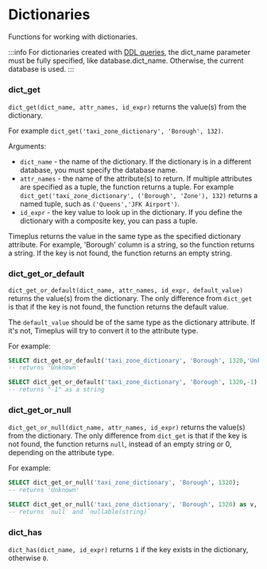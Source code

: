 # Dictionaries

Functions for working with dictionaries.

:::info
For dictionaries created with [DDL queries](/sql-create-dictionary), the dict_name parameter must be fully specified, like database.dict_name. Otherwise, the current database is used.
:::

### dict_get
`dict_get(dict_name, attr_names, id_expr)` returns the value(s) from the dictionary.

For example `dict_get('taxi_zone_dictionary', 'Borough', 132)`.

Arguments:
* `dict_name` - the name of the dictionary. If the dictionary is in a different database, you must specify the database name.
* `attr_names` - the name of the attribute(s) to return. If multiple attributes are specified as a tuple, the function returns a tuple. For example `dict_get('taxi_zone_dictionary', ('Borough', 'Zone'), 132)` returns a named tuple, such as `('Queens','JFK Airport')`.
* `id_expr` - the key value to look up in the dictionary. If you define the dictionary with a composite key, you can pass a tuple.

Timeplus returns the value in the same type as the specified dictionary attribute. For example, 'Borough' column is a string, so the function returns a string. If the key is not found, the function returns an empty string.

### dict_get_or_default
`dict_get_or_default(dict_name, attr_names, id_expr, default_value)` returns the value(s) from the dictionary. The only difference from `dict_get` is that if the key is not found, the function returns the default value.

The `default_value` should be of the same type as the dictionary attribute. If it's not, Timeplus will try to convert it to the attribute type.

For example:
```sql
SELECT dict_get_or_default('taxi_zone_dictionary', 'Borough', 1320,'Unknown');
-- returns 'Unknown'

SELECT dict_get_or_default('taxi_zone_dictionary', 'Borough', 1320,-1) as v, to_type_name(v);
-- returns "-1" as a string
```

### dict_get_or_null
`dict_get_or_null(dict_name, attr_names, id_expr)` returns the value(s) from the dictionary. The only difference from `dict_get` is that if the key is not found, the function returns `null`, instead of an empty string or 0, depending on the attribute type.

For example:
```sql
SELECT dict_get_or_null('taxi_zone_dictionary', 'Borough', 1320);
-- returns 'Unknown'

SELECT dict_get_or_null('taxi_zone_dictionary', 'Borough', 1320) as v, to_type_name(v);
-- returns `null` and `nullable(string)`
```

### dict_has
`dict_has(dict_name, id_expr)` returns `1` if the key exists in the dictionary, otherwise `0`.
